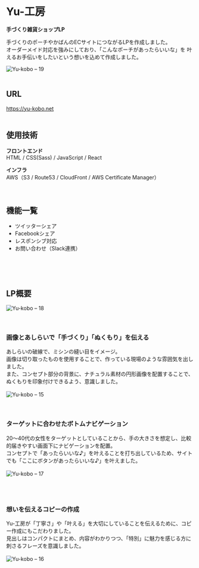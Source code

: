 # Yu-工房

<strong>手づくり雑貨ショップLP</strong>

手づくりのポーチやかばんのECサイトにつながるLPを作成しました。  
オーダーメイド対応を強みにしており、「こんなポーチがあったらいいな」を
叶えるお手伝いをしたいという想いを込めて作成しました。

![Yu-kobo – 19](https://user-images.githubusercontent.com/70832534/104082230-da2e8600-5277-11eb-978a-ba6884703a44.jpg)
<br />
<br />

## URL

<https://yu-kobo.net>
<br />
<br />

## 使用技術
<strong>フロントエンド</strong>  
HTML / CSS(Sass) / JavaScript / React   

<strong>インフラ</strong>  
AWS（S3 / Route53 / CloudFront / AWS Certificate Manager）  
<br />
<br />

## 機能一覧

* ツイッターシェア
* Facebookシェア
* レスポンシブ対応
* お問い合わせ（Slack連携）
<br />
<br />
<br />

## LP概要
![Yu-kobo – 18](https://user-images.githubusercontent.com/70832534/103212852-53141080-494f-11eb-8079-49e2ddfb5fba.jpg)
<br />
<br />
<br />

### 画像とあしらいで「手づくり」「ぬくもり」を伝える
あしらいの破線で、ミシンの縫い目をイメージ。  
画像は切り取ったものを使用することで、作っている現場のような雰囲気を出しました。  
また、コンセプト部分の背景に、ナチュラル素材の円形画像を配置することで、ぬくもりを印象付けできるよう、意識しました。  
<br />
![Yu-kobo – 15](https://user-images.githubusercontent.com/70832534/103166086-f71f8e00-4861-11eb-93ce-70222b563931.jpg)
<br />
<br />
<br />

### ターゲットに合わせたボトムナビゲーション
20〜40代の女性をターゲットとしていることから、手の大きさを想定し、比較的届きやすい画面下にナビゲーションを配置。  
コンセプトで「あったらいいな♪」を叶えることを打ち出しているため、サイトでも「ここにボタンがあったらいいな♪」を叶えました。  
<br />
![Yu-kobo – 17](https://user-images.githubusercontent.com/70832534/103166248-8e391580-4863-11eb-9a89-9dc3b458729a.jpg)</br>
<br />
<br />
<br />

### 想いを伝えるコピーの作成
Yu-工房が「丁寧さ」や「叶える」を大切にしていることを伝えるために、コピー作成にもこだわりました。  
見出しはコンパクトにまとめ、内容がわかりつつ、「特別」に魅力を感じる方に刺さるフレーズを意識しました。  
<br />
![Yu-kobo – 16](https://user-images.githubusercontent.com/70832534/103166246-8c6f5200-4863-11eb-9bc9-ec7b1df96404.jpg)
